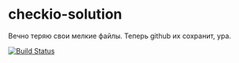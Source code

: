 # checkio-solution

Вечно теряю свои мелкие файлы.
Теперь github их сохранит, ура.

[![Build Status](https://travis-ci.org/denisbalyko/checkio-solution.svg)](https://travis-ci.org/denisbalyko/checkio-solution)